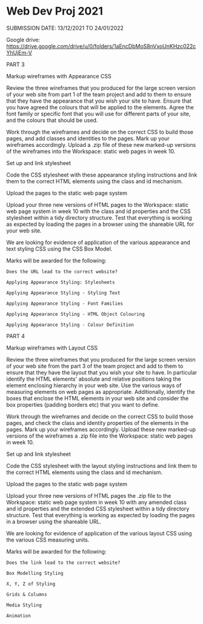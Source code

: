 # Web Dev Proj 2021
SUBMISSION DATE: 13/12/2021 TO 24/01/2022

Google drive: https://drive.google.com/drive/u/0/folders/1aEncDbMoS8nVxoUnKHzc022cYhUjEm-V


PART 3

Markup wireframes with Appearance CSS

Review the three wireframes that you produced for the large screen version of your web site from part 1 of the team project and add to them to ensure that they have the appearance that you wish your site to have. Ensure that you have agreed the colours that will be applied to the elements. Agree the font family or specific font that you will use for different parts of your site, and the colours that should be used.

Work through the wireframes and decide on the correct CSS to build those pages, and add classes and identities to the pages. Mark up your wireframes accordingly. Upload a .zip file of these new marked-up versions of the wireframes into the Workspace: static web pages in week 10.

Set up and link stylesheet

Code the CSS stylesheet with these appearance styling instructions and link them to the correct HTML elements using the class and id mechanism.

Upload the pages to the static web page system

Upload your three new versions of HTML pages to the Workspace: static web page system in week 10 with the class and id properties and the CSS stylesheet within a tidy directory structure. Test that everything is working as expected by loading the pages in a browser using the shareable URL for your web site.

We are looking for evidence of application of the various appearance and text styling CSS using the CSS Box Model.

Marks will be awarded for the following:

    Does the URL lead to the correct website? 

    Applying Appearance Styling: Stylesheets

    Applying Appearance Styling - Styling Text

    Applying Appearance Styling - Font Families

    Applying Appearance Styling - HTML Object Colouring

    Applying Appearance Styling - Colour Definition
    
    
PART 4

Markup wireframes with Layout CSS

Review the three wireframes that you produced for the large screen version of your web site from the part 3 of the team project and add to them to ensure that they have the layout that you wish your site to have. In particular identify the HTML elements' absolute and relative positions taking the element enclosing hierarchy in your web site. Use the various ways of measuring elements on web pages as appropriate. Additionally, identify the boxes that enclose the HTML elements in your web site and consider the box properties (padding borders etc) that you want to define.

Work through the wireframes and decide on the correct CSS to build those pages, and check the class and identity properties of the elements in the pages. Mark up your wireframes accordingly. Upload these new marked-up versions of the wireframes a .zip file into the Workspace: static web pages in week 10.

Set up and link stylesheet

Code the CSS stylesheet with the layout styling instructions and link them to the correct HTML elements using the class and id mechanism.

Upload the pages to the static web page system

Upload your three new versions of HTML pages  the .zip file to the Workspace: static web page system in week 10 with any amended class and id properties and the extended CSS stylesheet within a tidy directory structure. Test that everything is working as expected by loading the pages in a browser using the shareable URL.

We are looking for evidence of application of the various layout CSS using the various CSS measuring units.

Marks will be awarded for the following:

    Does the link lead to the correct website? 

    Box Modelling Styling

    X, Y, Z of Styling

    Grids & Columns

    Media Styling

    Animation  
